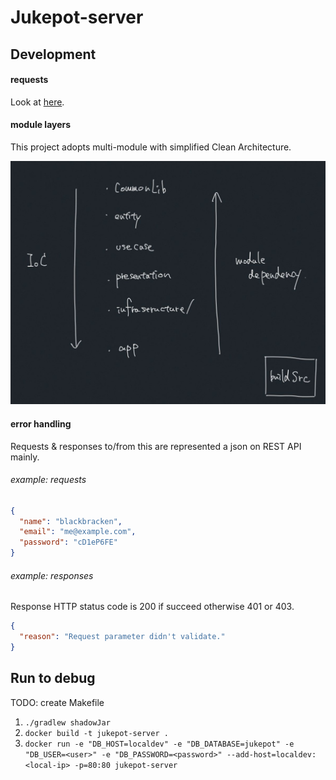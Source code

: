 # Jukepot-server

## Development

#### requests
Look at [here](https://github.com/blackbracken/jukepot-server/blob/master/app/src/main/kotlin/black/bracken/jukepotserver/Route.kt).

#### module layers
This project adopts multi-module with simplified Clean Architecture.

![](https://raw.githubusercontent.com/blackbracken/jukepot-server/master/module-dependency.jpg)

#### error handling
Requests & responses to/from this are represented a json on REST API mainly.

###### example: requests
```json
{
  "name": "blackbracken",
  "email": "me@example.com",
  "password": "cD1eP6FE"
}
```

###### example: responses
Response HTTP status code is 200 if succeed otherwise 401 or 403.
```json
{
  "reason": "Request parameter didn't validate."
}
```

## Run to debug
TODO: create Makefile

1. `./gradlew shadowJar`
2. `docker build -t jukepot-server .`
3. `docker run -e "DB_HOST=localdev" -e "DB_DATABASE=jukepot" -e "DB_USER=<user>" -e "DB_PASSWORD=<password>" --add-host=localdev:<local-ip> -p=80:80 jukepot-server`
